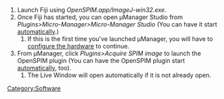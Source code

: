 1.  Launch Fiji using *OpenSPIM.app/ImageJ-win32.exe*.
2.  Once Fiji has started, you can open µManager Studio from
    *Plugins\>Micro-Manager\>Micro-Manager Studio* (You can have it
    start
    [automatically](FAQ#How_do_I_autostart_.C2.B5Manager_when_Fiji_starts.3F "wikilink").)
    1.  If this is the first time you've launched µManager, you will
        have to [configure the
        hardware](Downloads#Initial_hardware_configuration "wikilink")
        to continue.
3.  From µManager, click *Plugins\>Acquire SPIM image* to launch the
    OpenSPIM plugin (You can have the OpenSPIM plugin start
    [automatically](FAQ#How_do_I_autostart_the_OpenSPIM_plugin_when_.C2.B5Manager_starts_up.3F "wikilink"),
    too).
    1.  The Live Window will open automatically if it is not already
        open.

[Category:Software](Category:Software "wikilink")
